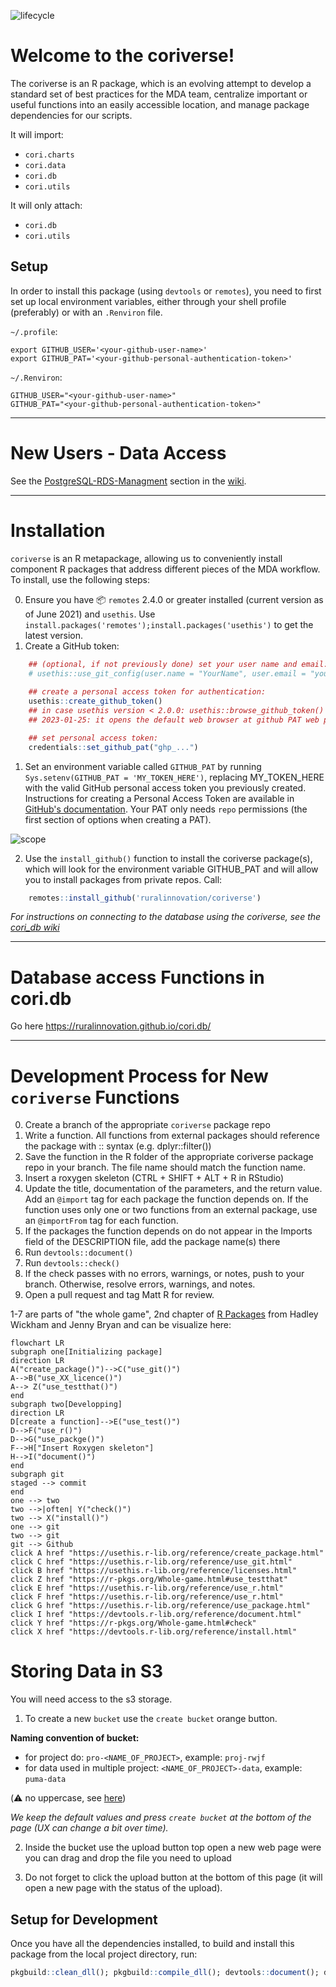 ![lifecycle](https://img.shields.io/badge/lifecycle-stable-green.svg)

Welcome to the coriverse!
=========================

The coriverse is an R package, which is an evolving attempt to develop a standard set of best practices for the MDA team, centralize important or useful functions into an easily accessible location, and manage package dependencies for our scripts.

It will import:

- `cori.charts`
- `cori.data`
- `cori.db`
- `cori.utils`

It will only attach:

- `cori.db`
- `cori.utils`

## Setup

In order to install this package (using `devtools` or `remotes`), you need to first set up local environment variables, either through your shell profile (preferably) or with an `.Renviron` file.

`~/.profile`:

    export GITHUB_USER='<your-github-user-name>'
    export GITHUB_PAT='<your-github-personal-authentication-token>'

`~/.Renviron`:

    GITHUB_USER="<your-github-user-name>"   
    GITHUB_PAT="<your-github-personal-authentication-token>"


---

# New Users - Data Access

See the [PostgreSQL-RDS-Managment](https://github.com/ruralinnovation/wiki/blob/main/PostgreSQL-RDS-Managment.md) section in the [wiki](https://github.com/ruralinnovation/wiki).

---

# Installation

`coriverse` is an R metapackage, allowing us to conveniently install component R packages that address different pieces of the MDA workflow. To install, use the following steps:

0. Ensure you have :package: `remotes` 2.4.0 or greater installed (current version as of June 2021) and `usethis`. Use `install.packages('remotes');install.packages('usethis')` to get the latest version.
1. Create a GitHub token:

```r
    ## (optional, if not previously done) set your user name and email:
    # usethis::use_git_config(user.name = "YourName", user.email = "your@mail.com")
    
    ## create a personal access token for authentication:
    usethis::create_github_token() 
    ## in case usethis version < 2.0.0: usethis::browse_github_token() (or even better: update usethis!)
    ## 2023-01-25: it opens the default web browser at github PAT web page see 1.

    ## set personal access token:
    credentials::set_github_pat("ghp_...")
```
1. Set an environment variable called `GITHUB_PAT` by running `Sys.setenv(GITHUB_PAT = 'MY_TOKEN_HERE')`, replacing MY_TOKEN_HERE with the valid GitHub personal access token you previously created.   
Instructions for creating a Personal Access Token are available in [GitHub's documentation](https://docs.github.com/en/github/authenticating-to-github/creating-a-personal-access-token). Your PAT only needs `repo` permissions (the first section of options when creating a PAT).

![scope](https://user-images.githubusercontent.com/33400922/135469840-d7076fe8-4e89-49ea-aeab-0701d3d54d12.PNG)

2. Use the `install_github()` function to install the coriverse package(s), which will look for the environment variable GITHUB_PAT and will allow you to install packages from private repos. Call:
```r
    remotes::install_github('ruralinnovation/coriverse')
```
_For instructions on connecting to the database using the coriverse, see the [cori_db wiki](https://github.com/ruralinnovation/cori_db/wiki)_

---

# Database access Functions in cori.db

Go here https://ruralinnovation.github.io/cori.db/

---

# Development Process for New `coriverse` Functions

0. Create a branch of the appropriate `coriverse` package repo
1. Write a function. All functions from external packages should reference the package with :: syntax (e.g. dplyr::filter())
2. Save the function in the R folder of the appropriate coriverse package repo in your branch. The file name should match the function name.
3. Insert a roxygen skeleton (CTRL + SHIFT + ALT + R in RStudio)
4. Update the title, documentation of the parameters, and the return value. Add an `@import` tag for each package the function depends on. If the function uses only one or two functions from an external package, use an `@importFrom` tag for each function.
5. If the packages the function depends on do not appear in the Imports field of the DESCRIPTION file, add the package name(s) there
6. Run `devtools::document()`
7. Run `devtools::check()`
8. If the check passes with no errors, warnings, or notes, push to your branch. Otherwise, resolve errors, warnings, and notes.
9. Open a pull request and tag Matt R for review.

1-7 are parts of "the whole game", 2nd chapter of [R Packages](https://r-pkgs.org/) from Hadley Wickham and Jenny Bryan and can be visualize here:  

```mermaid
flowchart LR
subgraph one[Initializing package]
direction LR
A("create_package()")-->C("use_git()")
A-->B("use_XX_licence()")
A--> Z("use_testthat()")
end
subgraph two[Developping]
direction LR
D[create a function]-->E("use_test()")
D-->F("use_r()")
D-->G("use_packge()")
F-->H["Insert Roxygen skeleton"]
H-->I("document()")
end
subgraph git
staged --> commit
end
one --> two
two -->|often| Y("check()")
two --> X("install()")
one --> git  
two --> git
git --> Github
click A href "https://usethis.r-lib.org/reference/create_package.html"
click C href "https://usethis.r-lib.org/reference/use_git.html"
click B href "https://usethis.r-lib.org/reference/licenses.html"
click Z href "https://r-pkgs.org/Whole-game.html#use_testthat"
click E href "https://usethis.r-lib.org/reference/use_r.html"
click F href "https://usethis.r-lib.org/reference/use_r.html"
click G href "https://usethis.r-lib.org/reference/use_package.html"
click I href "https://devtools.r-lib.org/reference/document.html"
click Y href "https://r-pkgs.org/Whole-game.html#check"
click X href "https://devtools.r-lib.org/reference/install.html"
```

# Storing Data in S3

You will need access to the s3 storage. 

1. To create a new `bucket` use the `create bucket` orange button. 

  **Naming convention of bucket:**

  - for project do:  `pro-<NAME_OF_PROJECT>`, example: `proj-rwjf`  
  - for data used in multiple project: `<NAME_OF_PROJECT>-data`, example: `puma-data` 

  (⚠️ no uppercase, see [here](https://docs.aws.amazon.com/AmazonS3/latest/userguide/bucketnamingrules.html))

  _We keep the default values and press `create bucket` at the bottom of the page (UX can change a bit over time)._

2. Inside the bucket use the upload button top open a new web page were you can drag and drop the file you need to upload 

3. Do not forget to click the upload button at the bottom of this page (it will open a new page with the status of the upload).


## Setup for Development

Once you have all the dependencies installed, to build and install this package from the local project directory, run:
```r
pkgbuild::clean_dll(); pkgbuild::compile_dll(); devtools::document(); devtools::check(); devtools::install();
```
